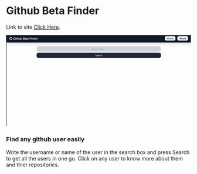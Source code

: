 # Github Beta Finder

Link to site [Click Here](https://githubfinder1711.netlify.app/).

![Demo GIF](https://github.com/Maxank-Bisht/GithubBetaFinder/blob/master/public/chrome-capture.gif?raw=true)

### Find any github user easily

Write the username or name of the user in the search box and press Search to get all the users in one go.
Click on any user to know more about them and thier repositories.

